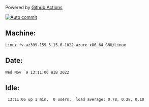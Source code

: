 Powered by [Github Actions](https://github.com/features/actions)

[![Auto commit](https://github.com/hiage/workstation/workflows/Auto%20commit/badge.svg)](https://github.com/hiage/workstation/actions?query=workflow%3A%22Auto+commit%22)

## Machine:
```
Linux fv-az399-159 5.15.0-1022-azure x86_64 GNU/Linux
```
## Date:
```
Wed Nov  9 13:11:06 WIB 2022
```
## Idle:
```
 13:11:06 up 1 min,  0 users,  load average: 0.78, 0.28, 0.10
```
